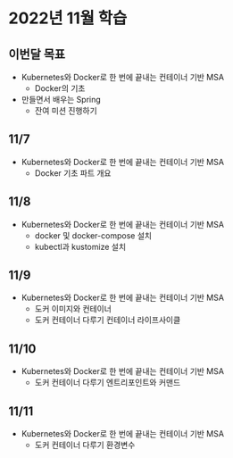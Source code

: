 # 2022년 11월 학습

## 이번달 목표

- Kubernetes와 Docker로 한 번에 끝내는 컨테이너 기반 MSA
  - Docker의 기초
- 만들면서 배우는 Spring
  - 잔여 미션 진행하기

## 11/7

- Kubernetes와 Docker로 한 번에 끝내는 컨테이너 기반 MSA
  - Docker 기초 파트 개요

## 11/8

- Kubernetes와 Docker로 한 번에 끝내는 컨테이너 기반 MSA
  - docker 및 docker-compose 설치
  - kubectl과 kustomize 설치

## 11/9

- Kubernetes와 Docker로 한 번에 끝내는 컨테이너 기반 MSA
  - 도커 이미지와 컨테이너
  - 도커 컨테이너 다루기 컨테이너 라이프사이클

## 11/10

- Kubernetes와 Docker로 한 번에 끝내는 컨테이너 기반 MSA
  - 도커 컨테이너 다루기 엔트리포인트와 커맨드

## 11/11

- Kubernetes와 Docker로 한 번에 끝내는 컨테이너 기반 MSA
  - 도커 컨테이너 다루기 환경변수
